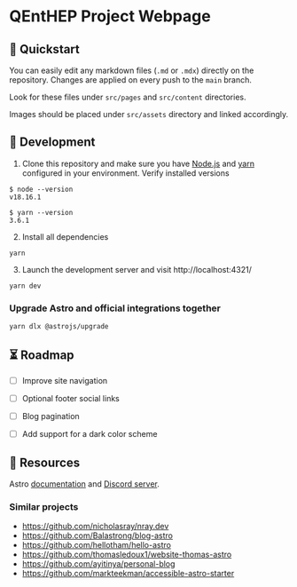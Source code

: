 # QEntHEP Project Webpage


## 🚀 Quickstart

You can easily edit any markdown files (`.md` or `.mdx`) directly on the repository. Changes are applied on every push to the `main` branch.

Look for these files under `src/pages` and `src/content` directories.

Images should be placed under `src/assets` directory and linked accordingly.

## 🔧 Development

1. Clone this repository and make sure you have [Node.js](https://nodejs.org) and [yarn](https://yarnpkg.com/getting-started/install) configured in your environment. Verify installed versions

```console
$ node --version
v18.16.1

$ yarn --version
3.6.1
```

2. Install all dependencies
```console
yarn
```

3. Launch the development server and visit http://localhost:4321/

```console
yarn dev
```

### Upgrade Astro and official integrations together
```console
yarn dlx @astrojs/upgrade
```


## ⏳ Roadmap

- [ ] Improve site navigation
- [ ] Optional footer social links
- [ ] Blog pagination
- [ ] Add support for a dark color scheme


## 👀 Resources

Astro [documentation](https://docs.astro.build) and [Discord server](https://astro.build/chat).


### Similar projects

- https://github.com/nicholasray/nray.dev
- https://github.com/Balastrong/blog-astro
- https://github.com/hellotham/hello-astro
- https://github.com/thomasledoux1/website-thomas-astro
- https://github.com/ayitinya/personal-blog
- https://github.com/markteekman/accessible-astro-starter
